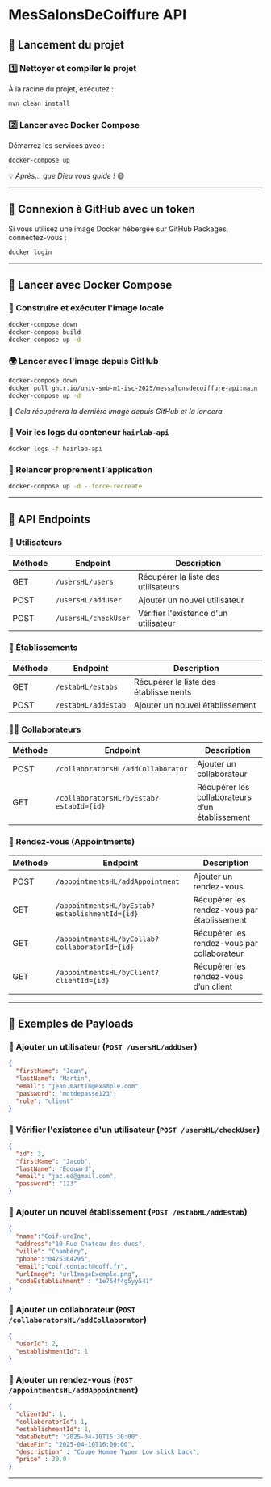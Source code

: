 # MesSalonsDeCoiffure API

## 🚀 Lancement du projet
### 1️⃣ Nettoyer et compiler le projet
À la racine du projet, exécutez :
```bash
mvn clean install
```

### 2️⃣ Lancer avec Docker Compose
Démarrez les services avec :
```bash
docker-compose up
```
💡 *Après... que Dieu vous guide !* 😄

---

## 🔑 Connexion à GitHub avec un token
Si vous utilisez une image Docker hébergée sur GitHub Packages, connectez-vous :
```bash
docker login
```

---

## 🐳 Lancer avec Docker Compose

### 🔄 Construire et exécuter l'image locale
```bash
docker-compose down
docker-compose build
docker-compose up -d
```

### 🌍 Lancer avec l'image depuis GitHub
```bash
docker-compose down
docker pull ghcr.io/univ-smb-m1-isc-2025/messalonsdecoiffure-api:main
docker-compose up -d
```
📌 *Cela récupérera la dernière image depuis GitHub et la lancera.*

### 📜 Voir les logs du conteneur `hairlab-api`
```bash
docker logs -f hairlab-api
```

### 🔁 Relancer proprement l'application
```bash
docker-compose up -d --force-recreate
```

---

## 📡 API Endpoints

### 👤 Utilisateurs

| Méthode | Endpoint                  | Description                               |
|---------|---------------------------|-------------------------------------------|
| GET     | `/usersHL/users`          | Récupérer la liste des utilisateurs       |
| POST    | `/usersHL/addUser`        | Ajouter un nouvel utilisateur             |
| POST    | `/usersHL/checkUser`      | Vérifier l'existence d'un utilisateur     |

### 🏢 Établissements

| Méthode | Endpoint                  | Description                                 |
|---------|---------------------------|---------------------------------------------|
| GET     | `/estabHL/estabs`         | Récupérer la liste des établissements       |
| POST    | `/estabHL/addEstab`       | Ajouter un nouvel établissement             |

### 👨‍💼 Collaborateurs

| Méthode | Endpoint                                       | Description                                                     |
|---------|------------------------------------------------|-----------------------------------------------------------------|
| POST    | `/collaboratorsHL/addCollaborator`             | Ajouter un collaborateur                                        |
| GET     | `/collaboratorsHL/byEstab?estabId={id}`        | Récupérer les collaborateurs d’un établissement                 |

### 📅 Rendez-vous (Appointments)

| Méthode | Endpoint                                                       | Description                                           |
|---------|----------------------------------------------------------------|-------------------------------------------------------|
| POST    | `/appointmentsHL/addAppointment`                                          | Ajouter un rendez-vous                                |
| GET     | `/appointmentsHL/byEstab?establishmentId={id}`        | Récupérer les rendez-vous par établissement           |
| GET     | `/appointmentsHL/byCollab?collaboratorId={id}`          | Récupérer les rendez-vous par collaborateur           |
| GET     | `/appointmentsHL/byClient?clientId={id}`                      | Récupérer les rendez-vous d’un client                 |

---

## 🧾 Exemples de Payloads

### 🔸 Ajouter un utilisateur (`POST /usersHL/addUser`)
```json
{
  "firstName": "Jean",
  "lastName": "Martin",
  "email": "jean.martin@example.com",
  "password": "motdepasse123",
  "role": "client"
}
```

### 🔸 Vérifier l'existence d'un utilisateur (`POST /usersHL/checkUser`)
```json
{
  "id": 3,
  "firstName": "Jacob",
  "lastName": "Edouard",
  "email": "jac.ed@gmail.com",
  "password": "123"
}
```

### 🔸 Ajouter un nouvel établissement (`POST /estabHL/addEstab`)
```json
{
  "name":"Coif-ureInc", 
  "address":"10 Rue Chateau des ducs",
  "ville": "Chambéry",
  "phone":"0425364295", 
  "email":"coif.contact@coff.fr",
  "urlImage": "urlImageExemple.png",
  "codeEstablishment" : "1e754f4g5yy541"
}
```

### 🔸 Ajouter un collaborateur (`POST /collaboratorsHL/addCollaborator`)
```json
{
  "userId": 2,
  "establishmentId": 1
}
```

### 🔸 Ajouter un rendez-vous (`POST /appointmentsHL/addAppointment`)
```json
{
  "clientId": 1,
  "collaboratorId": 1,
  "establishmentId": 1,
  "dateDebut": "2025-04-10T15:30:00",
  "dateFin": "2025-04-10T16:00:00",
  "description" : "Coupe Homme Typer Low slick back",
  "price" : 30.0
}
```


---

